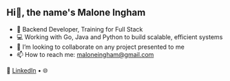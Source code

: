 ## Hi👋, the name's Malone Ingham

- 🧠 Backend Developer, Training for Full Stack
- 💻 Working with Go, Java and Python to build scalable, efficient systems
- 👯 I’m looking to collaborate on any project presented to me
- 📫 How to reach me: maloneingham@gmail.com

🔗 [LinkedIn](www.linkedin.com/in/malone-ingham-440795355) • 🌐
